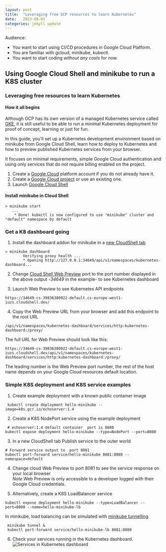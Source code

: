 ```yaml
---
layout: post
title:  "Leveraging free GCP resources to learn Kubernetes"
date:   2023-08-01
categories: jekyll update
---
```

Audience: 
* You want to start using CI/CD procedures in Google Cloud Platform. 
* You are familiar with gcloud, minikube, kubectl.
* You want to start coding *without any costs* for now. 


## Using Google Cloud Shell and minikube to run a K8S cluster
### Leveraging free resources to learn Kubernetes
#### How it all begins
Although GCP has its own version of a managed Kubernetes service called [GKE](https://cloud.google.com/kubernetes-engine),
it is still useful to be able to run a minimal Kubernetes deployment for proof of concept, learning or just for fun.

In this guide, you'll set up a Kubernetes development environment based on minikube from Google Cloud Shell, learn how 
to deploy to Kubernetes and how to preview published Kubernetes services from your browser.

It focuses on minimal requirements, simple Google Cloud authentication and using only services that do not require 
billing enabled on the project.

1. Create a [Google Cloud](https://console.cloud.google.com/home/dashboard)  platform account if you do not already have it.
2. Create a [Google Cloud project](https://developers.google.com/workspace/guides/create-project) or use an existing one.
3. Launch [Google Cloud Shell](https://console.cloud.google.com/home/)

#### Install minikube in Cloud Shell
```console		   
> minikube start
   ...
    * Done! kubectl is now configured to use "minikube" cluster and "default" namespace by default    
``` 

### Get a K8 dashboard going
1. Install the dashboard addon for minikube in a [new CloudShell tab](https://cloud.google.com/shell/docs/use-cloud-shell-terminal#open_multiple_terminal_sessions) 
```console	   
> minikube dashboard
        Verifying proxy health ...
        * Opening http://127.0.0.1:34649/api/v1/namespaces/kubernetes-dashboard...       
```

2. Change [Cloud Shell Web Preview](https://cloud.google.com/shell/docs/using-web-preview) port to the port number 
displayed in the above  output -*34649* in the example-  to see Kubernetes dashboard

3. Launch Web Preview to see Kubernetes API endpoints
```console
https://34649-cs-39836380922-default.cs-europe-west1-iuzs.cloudshell.dev/
```
4. Copy the Web Preview URL from your browser and add this endpoint to the root URL
```console
/api/v1/namespaces/kubernetes-dashboard/services/http:kubernetes-dashboard:/proxy/
```

The full URL for Web Preview should look like this:  
```console 
https://34649-cs-39836380922-default.cs-europe-west1-iuzs.cloudshell.dev/api/v1/namespaces/kubernetes-dashboard/services/http:kubernetes-dashboard:/proxy/
```

The leading number is the Web Preview port number, the rest of the host name depends on your Google Cloud resources 
default location. 


### Simple K8S deployment and K8S service examples
1. Create example deployment with a known public container image
```console
 kubectl create deployment hello-minikube --image=k8s.gcr.io/echoserver:1.4
```  
2. Create a K8S NodePort service using the example deployment
```console
 # echoserver:1.4 default container  port is 8080
kubectl expose deployment hello-minikube --type=NodePort --port=8080
```
3. In a new CloudShell tab  Publish service to the outer world 
```console
# Forward service output to  port 8081
kubectl port-forward service/hello-minikube 8081:8080 --namespace=default
```
4. Change cloud Web Preview to port 8081 to see the service response on your local browser  
  *Note*.Web Preview is only accessible to a developer logged with their Google Cloud credentials.
  

5. Alternatively,  create a K8S LoadBalancer service
```console
kubectl expose deployment hello-minikube --type=LoadBalancer --port=8080 --name=hello-minikube-lb
```
In minikube, load balancing can be simulated with [minikube tunnelling](https://minikube.sigs.k8s.io/docs/commands/tunnel/).
```console
 minikube tunnel &
 kubectl port-forward service/hello-minikube-lb 8081:8080
```

6. Check your services running in the Kubernetes dashboard.
![Services in Kubernetes dashboard](/blog/res/img/gcp-k8s-dash.jpg)




